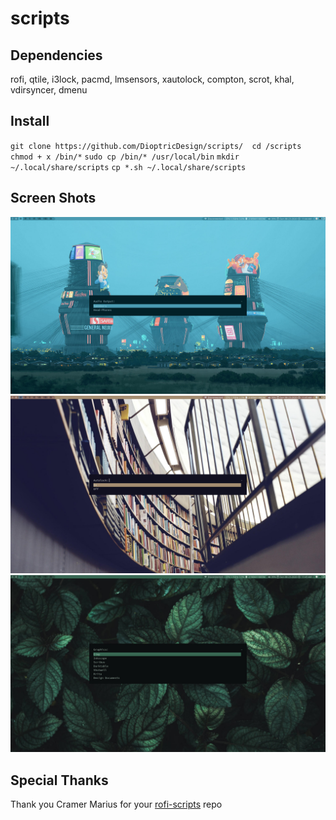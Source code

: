 # scripts
## Dependencies
rofi, qtile, i3lock, pacmd, lmsensors, xautolock, compton, scrot, khal, vdirsyncer, dmenu
## Install
` git clone https://github.com/DioptricDesign/scripts/ 
cd /scripts `
` chmod + x /bin/* `
` sudo cp /bin/* /usr/local/bin `
` mkdir ~/.local/share/scripts ` 
` cp *.sh ~/.local/share/scripts `
## Screen Shots 
![Screenshot1](screens/2020-08-23-114456_1920x1080_scrot.jpg)
![Screenshot2](screens/2020-08-23-114513_1920x1080_scrot.jpg)
![Screenshot3](screens/2020-08-23-114545_1920x1080_scrot.jpg)
## Special Thanks
Thank you Cramer Marius for your [rofi-scripts](https://github.com/cramermarius/rofi-menus) repo  
